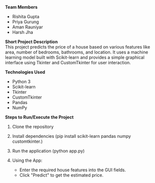 **Team Members** <br>
- Rishita Gupta <br>
- Priya Gurung <br>
- Aman Rauniyar <br>
- Harsh Jha <br>

**Short Project Description** <br>
This project predicts the price of a house based on various features like area, number of bedrooms, bathrooms, and location. It uses a machine learning model built with Scikit-learn and provides a simple graphical interface using Tkinter and CustomTkinter for user interaction.

**Technologies Used** <br>
- Python 3 <br>
- Scikit-learn <br>
- Tkinter <br>
- CustomTkinter <br>
- Pandas <br>
- NumPy <br>

**Steps to Run/Execute the Project**

1. Clone the repository

2. Install dependencies (pip install scikit-learn pandas numpy customtkinter.)

3. Run the application (python app.py)

4. Using the App:

    - Enter the required house features into the GUI fields. <br>
    - Click "Predict" to get the estimated price.

